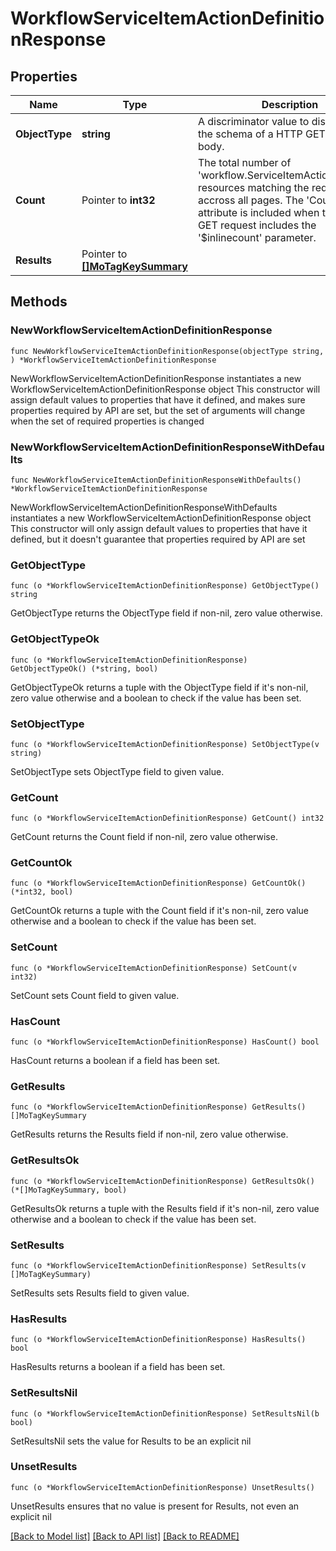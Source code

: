 # WorkflowServiceItemActionDefinitionResponse

## Properties

Name | Type | Description | Notes
------------ | ------------- | ------------- | -------------
**ObjectType** | **string** | A discriminator value to disambiguate the schema of a HTTP GET response body. | 
**Count** | Pointer to **int32** | The total number of &#39;workflow.ServiceItemActionDefinition&#39; resources matching the request, accross all pages. The &#39;Count&#39; attribute is included when the HTTP GET request includes the &#39;$inlinecount&#39; parameter. | [optional] 
**Results** | Pointer to [**[]MoTagKeySummary**](MoTagKeySummary.md) |  | [optional] 

## Methods

### NewWorkflowServiceItemActionDefinitionResponse

`func NewWorkflowServiceItemActionDefinitionResponse(objectType string, ) *WorkflowServiceItemActionDefinitionResponse`

NewWorkflowServiceItemActionDefinitionResponse instantiates a new WorkflowServiceItemActionDefinitionResponse object
This constructor will assign default values to properties that have it defined,
and makes sure properties required by API are set, but the set of arguments
will change when the set of required properties is changed

### NewWorkflowServiceItemActionDefinitionResponseWithDefaults

`func NewWorkflowServiceItemActionDefinitionResponseWithDefaults() *WorkflowServiceItemActionDefinitionResponse`

NewWorkflowServiceItemActionDefinitionResponseWithDefaults instantiates a new WorkflowServiceItemActionDefinitionResponse object
This constructor will only assign default values to properties that have it defined,
but it doesn't guarantee that properties required by API are set

### GetObjectType

`func (o *WorkflowServiceItemActionDefinitionResponse) GetObjectType() string`

GetObjectType returns the ObjectType field if non-nil, zero value otherwise.

### GetObjectTypeOk

`func (o *WorkflowServiceItemActionDefinitionResponse) GetObjectTypeOk() (*string, bool)`

GetObjectTypeOk returns a tuple with the ObjectType field if it's non-nil, zero value otherwise
and a boolean to check if the value has been set.

### SetObjectType

`func (o *WorkflowServiceItemActionDefinitionResponse) SetObjectType(v string)`

SetObjectType sets ObjectType field to given value.


### GetCount

`func (o *WorkflowServiceItemActionDefinitionResponse) GetCount() int32`

GetCount returns the Count field if non-nil, zero value otherwise.

### GetCountOk

`func (o *WorkflowServiceItemActionDefinitionResponse) GetCountOk() (*int32, bool)`

GetCountOk returns a tuple with the Count field if it's non-nil, zero value otherwise
and a boolean to check if the value has been set.

### SetCount

`func (o *WorkflowServiceItemActionDefinitionResponse) SetCount(v int32)`

SetCount sets Count field to given value.

### HasCount

`func (o *WorkflowServiceItemActionDefinitionResponse) HasCount() bool`

HasCount returns a boolean if a field has been set.

### GetResults

`func (o *WorkflowServiceItemActionDefinitionResponse) GetResults() []MoTagKeySummary`

GetResults returns the Results field if non-nil, zero value otherwise.

### GetResultsOk

`func (o *WorkflowServiceItemActionDefinitionResponse) GetResultsOk() (*[]MoTagKeySummary, bool)`

GetResultsOk returns a tuple with the Results field if it's non-nil, zero value otherwise
and a boolean to check if the value has been set.

### SetResults

`func (o *WorkflowServiceItemActionDefinitionResponse) SetResults(v []MoTagKeySummary)`

SetResults sets Results field to given value.

### HasResults

`func (o *WorkflowServiceItemActionDefinitionResponse) HasResults() bool`

HasResults returns a boolean if a field has been set.

### SetResultsNil

`func (o *WorkflowServiceItemActionDefinitionResponse) SetResultsNil(b bool)`

 SetResultsNil sets the value for Results to be an explicit nil

### UnsetResults
`func (o *WorkflowServiceItemActionDefinitionResponse) UnsetResults()`

UnsetResults ensures that no value is present for Results, not even an explicit nil

[[Back to Model list]](../README.md#documentation-for-models) [[Back to API list]](../README.md#documentation-for-api-endpoints) [[Back to README]](../README.md)


